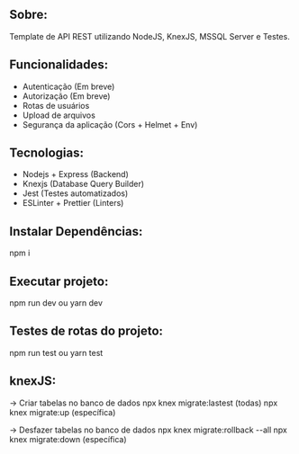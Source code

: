 ## Sobre:
Template de API REST utilizando NodeJS, KnexJS, MSSQL Server e Testes.

## Funcionalidades:
- Autenticação (Em breve)
- Autorização (Em breve)
- Rotas de usuários
- Upload de arquivos
- Segurança da aplicação (Cors + Helmet + Env)

## Tecnologias:
- Nodejs + Express (Backend)
- Knexjs (Database Query Builder)
- Jest (Testes automatizados)
- ESLinter + Prettier (Linters)

## Instalar Dependências:
npm i

## Executar projeto:
npm run dev ou yarn dev

## Testes de rotas do projeto:
npm run test ou yarn test

## knexJS:
-> Criar tabelas no banco de dados
npx knex migrate:lastest (todas)
npx knex migrate:up <tabela> (específica)

-> Desfazer tabelas no banco de dados
npx knex migrate:rollback --all
npx knex migrate:down <tabela> (específica)